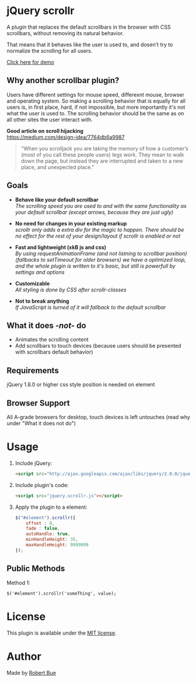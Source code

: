 # jQuery scrollr
A plugin that replaces the default scrollbars in the browser with CSS scrollbars, without removing its natural behavior.

That means that it behaves like the user is used to, and dosen't try to normalize the scrolling for all users.

[Click here for demo](http://robertbue.no/plugins/jquery.scrollr/)


## Why another scrollbar plugin?
Users have different settings for mouse speed, differexnt mouse, browser and operating system. So making a scrolling behavior that is equally for all users is, in first place, hard, if not impossible, but more importantly it's not what the user is used to. The scrolling behavior should be the same as on all other sites the user interact with. 

**Good article on scroll hijacking**  
https://medium.com/design-idea/7764db6a9987

> "When you scrolljack you are taking the memory of how a customer’s (most of you call these people users) legs work. They mean to walk down the page, but instead they are interrupted and taken to a new place, and unexpected place."


## Goals
- **Behave like your default scrollbar**  
  *The scrolling speed you are used to and with the same functionality as your default scrollbar (except arrows, because they are just ugly)*

- **No need for changes in your existing markup**  
  *scrollr only adds a extra div for the magic to happen. There should be no effect for the rest of your design/layout if scrollr is enabled or not*

- **Fast and lightweight (xkB js and css)**  
  *By using requestAnimationFrame (and not listning to scrollbar position) (fallbacks to setTimeout for older browsers) we have a optimized loop, and the whole plugin is written to it's basic, but still is powerfull by settings and options*

- **Customizable**  
  *All styling is done by CSS after scrollr-classes*

- **Not to break anything**  
  *If JavaScript is turned of it will fallback to the default scrollbar*


## What it does *-not-* do
- Animates the scrolling content
- Add scrollbars to touch devices (because users should be presented with scrollbars default behavior)


## Requirements
jQuery 1.8.0 or higher
css style position is needed on element


## Browser Support
All A-grade browsers for desktop, touch devices is left untouches (read why under "What it does not do")


# Usage

1. Include jQuery:

	```html
	<script src="http://ajax.googleapis.com/ajax/libs/jquery/2.0.0/jquery.min.js"></script>
	```

2. Include plugin's code:

	```html
	<script src="jquery.scrollr.js"></script>
	```

3. Apply the plugin to a element:

	```javascript
	$("#element").scrollr({
	    offset : 0,
	    fade : false,
	    autoHandle: true,
	    minHandleHeight: 35,
	    maxHandleHeight: 9999999
	});
	```


## Public Methods
	
Method 1: 

	$('#element').scrollr('someThing', value);


# License

This plugin is available under the [MIT license](http://opensource.org/licenses/mit-license.php).


# Author

Made by [Robert Bue](http://robertbue.no)